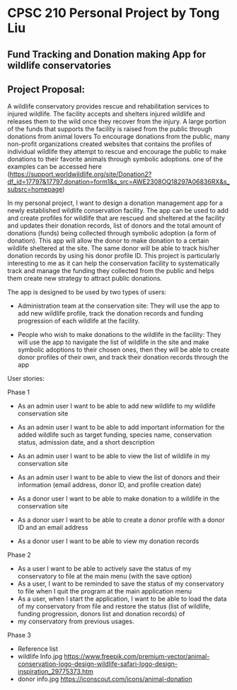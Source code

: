 # CPSC 210 Personal Project by Tong Liu
## Fund Tracking and Donation making App for wildlife conservatories
## Project Proposal:


A wildlife conservatory provides rescue and rehabilitation services to injured wildlife. The facility accepts and shelters injured wildlife and releases them to the wild once
they recover from the injury. A large portion of the funds that supports the facility is raised from the public through donations from animal lovers
To encourage donations from the public, many non-profit organizations created websites that contains the profiles of 
individual wildlife they attempt to rescue and encourage the public to make donations to their favorite animals through symbolic adoptions. one of the examples
can be accessed here (https://support.worldwildlife.org/site/Donation2?df_id=17797&17797.donation=form1&s_src=AWE2308OQ18297A06836RX&s_subsrc=homepage)


In my personal project, I want to design a donation management app for a newly established wildlife conservation facility. 
The app can be used to add and create profiles for wildlife that are rescued and sheltered at the facility and updates their donation records, list of donors
and the total amount of donations (funds) being collected through symbolic adoption (a form of donation). This app will allow the donor to make donation to a certain wildlife sheltered at the site. The same donor
will be able to track his/her donation records by using his donor profile ID. This project is particularly interesting to me as it 
can help the conservation facility to systematically track and manage the funding they collected from the public and helps them create
new strategy to attract public donations.

The app is designed to be used by two types of users:
- Administration team at the conservation site:
They will use the app to add new wildlife profile, track the donation records and funding progression of each wildlife at the facility. 


- People who wish to make donations to the wildlife in the facility:
They will use the app to navigate the list of wildlife in the site and make symbolic adoptions to their chosen ones, 
then they will be able to create donor profiles of their own, and track their donation records through the app



User stories:

Phase 1

- As an admin user I want to be able to add new wildlife to my wildlife conservation site
- As an admin user I want to be able to add important information for the added wildlife such as target funding, species name, conservation status, admission date, and a short description
- As an admin user I want to be able to view the list of wildlife in my conservation site
- As an admin user I want to be able to view the list of donors and their information (email address, donor ID, and profile creation date)

- As a donor user I want to be able to make donation to a wildlife in the conservation site
- As a donor user I want to be able to create a donor profile with a donor ID and an email address
- As a donor user I want to be able to view my donation records  

Phase 2
- As a user I want to be able to actively save the status of my conservatory to file at the main menu (with the save option)
- As a user, I want to be reminded to save the status of my conservatory to file when I quit the program at the main application menu 
- As a user, when I start the application, I want to be able to load the data of my conservatory from file and restore the status (list of wildlife, funding progression, donors list and donation records) of
- my conservatory from previous usages.


Phase 3

- Reference list 
- wildlife Info.jpg https://www.freepik.com/premium-vector/animal-conservation-logo-design-wildlife-safari-logo-design-inspiration_29775373.htm
- donor info.jpg https://iconscout.com/icons/animal-donation


